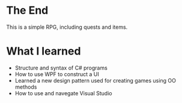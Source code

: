 # The End
This is a simple RPG, including quests and items.

# What I learned
* Structure and syntax of C# programs
* How to use WPF to construct a UI
* Learned a new design pattern used for creating games using OO methods
* How to use and navegate Visual Studio
